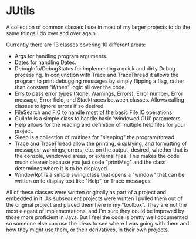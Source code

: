# JUtils
A collection of common classes I use in most of my larger projects to do the same things I do over and over again.

Currently there are 13 classes covering 10 different areas:
<ul><li>Args for handling program arguments.
<li>Dates for handling Dates.
<li>DebugInfo/DebugStatus for implementing a quick and dirty Debug processing. In conjunction with Trace and TraceThread it allows the program to print debugging messages by simply flipping a flag, rather than constant "if/then" logic all over the code.
<li>Errs to pass error types (None, Warnings, Errors), Error number, Error message, Error field, and Stacktraces between classes. Allows calling classes to ignore errors if so desired.
<li>FileSearch and FIO to handle most of the basic File IO operations
<li>GuiInfo is a simple class to handle basic 'windowed GUI' parameters.
<li>Help allows for the reading and definition of multiple help files for your project.
<li>Sleep is a collection of routines for "sleeping" the program/thread
<li>Trace and TraceThread allow the printing, displaying, and formatting of messages, warnings, errors, etc. on the output, desired, whether that is the console, windowed areas, or external files. This makes the code much cleaner because you just code "printMsg" and the class determines where it is to be displayed.
<li>WindowRpt is a simple swing class that opens a "window" that can be written on to display text like "Help", or Trace messages.
</ul>
All of these classes were written originally as part of a project and embedded in it. As subsequent projects were written I pulled them out of the original project and placed them here in my "toolbox". They are not the most elegant of implementations, and I'm sure they could be improved by those more proficient in Java. But I feel the code is pretty well documented so someone else can use the ideas to see where I was going with them and how they might use them, or their derivatives, in their own projects.